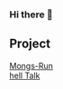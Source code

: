 ### Hi there 👋
## Project
[Mongs-Run](https://github.com/skawp1/mongs-run)<br>
[hell Talk](https://github.com/skawp1/helltalk)<br>
